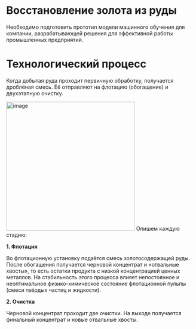 # Восстановление золота из руды
Необходимо подготовить прототип модели машинного обучения для компании, разрабатывающей решения для эффективной работы промышленных предприятий.
# Технологический процесс
Когда добытая руда проходит первичную обработку, получается дроблёная смесь. Её отправляют на флотацию (обогащение) и двухэтапную очистку.

<img width="344" alt="image" src="https://user-images.githubusercontent.com/100087606/155807125-0fa96484-53c8-4809-b935-1f37f8bca93d.png">
Опишем каждую стадию:


**1. Флотация**

Во флотационную установку подаётся смесь золотосодержащей руды. После обогащения получается черновой концентрат и «отвальные хвосты», то есть остатки продукта с низкой концентрацией ценных металлов.
На стабильность этого процесса влияет непостоянное и неоптимальное физико-химическое состояние флотационной пульпы (смеси твёрдых частиц и жидкости).

**2. Очистка**

Черновой концентрат проходит две очистки. На выходе получается финальный концентрат и новые отвальные хвосты.
